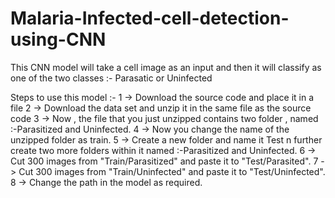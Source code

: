 # Malaria-Infected-cell-detection-using-CNN
This CNN model will take a cell image as an input and then it will classify as one of the two classes :- Parasatic or Uninfected


Steps to use this model :-
  1 -> Download the source code and place it in a file
  2 -> Download the data set and unzip it in the same file as the source code
  3 -> Now , the file that you just unzipped contains two folder , named :-Parasitized and Uninfected.
  4 -> Now you change the name of the unzipped folder as train.
  5 -> Create a new folder and name it Test n further create two more folders within it named :-Parasitized and Uninfected.
  6 -> Cut 300 images from "Train/Parasitized" and paste it to "Test/Parasited".
  7 -> Cut 300 images from "Train/Uninfected" and paste it to "Test/Uninfected".
  8 -> Change the path in the model as required.
 
  
 
